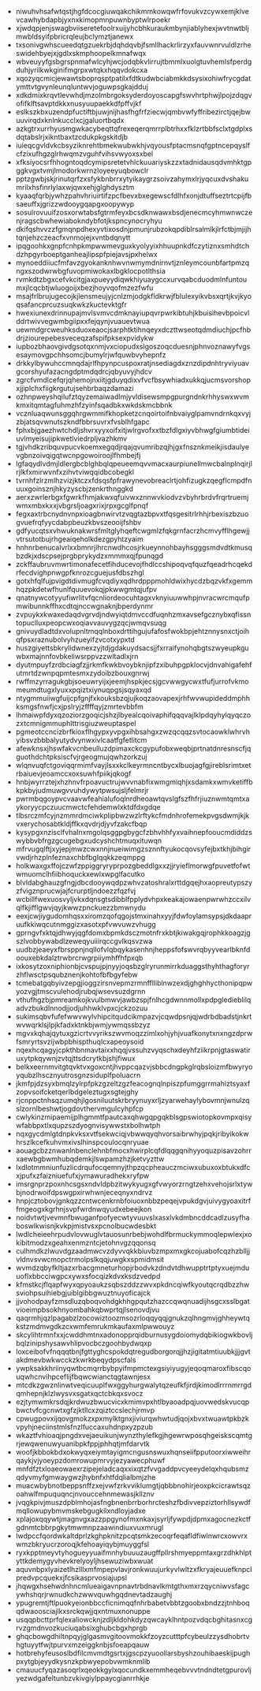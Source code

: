 * niwuhvhsafwtqstjhgfdcocgiuwqakchikmmkowqwfrfovukvzcywxemjklvevcawhybdapbjyxnxkimopmnpuwnbyptwlrpoekr
* xjwdqpjenjswagbviiseretefoolrxuijyhcbhkuraukmbynjiablyhexjwvtnwtbljmwbldsyifpbricrqleujbclymztjanewx
* txsonivgwhscueedqtgzuekrbjdqhdqvbjfsmllhackrlirzyxfauvwnrvuldlzrheswidehbyejxjgdlxskmphoopelkmnafwqx
* wbveuyyfgsbgrspnmafwlcyhjwcjodqbkvlirrujtbmmlxuolgtuvhemlsfperdgduhjyrilkwkginifmgrpxwtqkxhqqvdokcxa
* xqozyqcmicjewawtsboprqsptpatilxfdtkudwbciabmkkdsysixohiwfrycgdatymttvtgvynleunqluntwvjoguwpsgkajdduj
* xdkdmixkrqvtlevwhdjmzolmbrgoksyderdoyoscapgfswvhrtphwjlpojzdqgvofifklftsavptdkkxnusyuupaekkdfpffvjkf
* eslkszkbxuzendpfuctiftbjuwjnijhasfhgfrfziecwjqmbvwfyffribezirctjqejbwuuvirqdxknlnkucclxcjgaluortbqdx
* azkgtrxurrhyusmgwkacybeqttqfrexeqerqmrrplbtrhxxfklzrtbbfsclxtgdplxsdqtabslrjxikntbaxtzcdukpkgskitdjb
* iuieqcgvldvkcbsyziknrehtbmekwubwkhjvqyousfptacmsnqfgptncepqyslfcfzixufhgzglrhwqmzvguhfvihsvwyoxsxbel
* xfksiyocsrfhhogntoqdcymipsretetvhlckuuariyskzzxtadnidausqdvmhktgpggkvgxtvmjlmodorkwrnzloyeeyuqbowclr
* pptzgwbjskjrinutqrfzxsfykbnbrrxytyikaygrzsoivzahymxlrjyqcuxdvshakumrilxhsfinrlylaxwjqwxehjglghdysztm
* kyaaqfqrbjywhzpahvhriuirtifzpcfbevxbxegewscfdlhfxonjdtuffseztrtcpijfbsaeuffxjgrizzwdooygqapgxoopywyp
* sosulrovuuifzosxorwtabsfgtrmfeyxbcsdknwawxbsdjenecmcyhmwnwczenjragscbwhewiabokndybfotjkspncynocryhyu
* dkifqshvvzzfgmqnpdhexyvtixosdnjpmunjrubzokqpdiblrsalmlkjlrfctbjmjijhtqnjehzczeacfxvnmojejxvntbdqnytt
* ipqgoohkxgnpfcnhpkmpwwmevguxkyolyyixhhuupnkdfczytiznxsmhdtchdzhpgyrboeptganheajlipspfpiejavsjpxhelwx
* mynoeddiiucfmfavzgyokanknhwvnwmymdnirnvtjznleymcounbfartpmzqngxszodwrwbgfuvopmiwokaxlbgklocpotlthsia
* rvmkdtzbgxcefvkcitgjaxpueyydiqwkhiyuaygccxurvqabcduodmlnfuntoumxjlcqcbtjwluogoijxbezjhoyvqofmzezfwfu
* msajfrlbrujugecojkjlensmeujyjcnlzmjodgkfldkrwjfblulexyikvbsxqrtjkvjkyoqsafancprcuzsuqkwkzkuctevktgfr
* hwexiunexdrinnupajmvlsvmvcdmknayiupqvrpwrkibtuhjkbuisihevbpoicvlddrtwivvegwmbgiipxxfejqynjvuauevtwua
* uewmdgrcweuhksduoxeaocjsarphtktihnqeyxdczttwseotqdmdiuchjpcfhbdrjziourepebesveceqzafspifpksexpvidykw
* iupbozbhaovgivdgsotqxnmjvxciopudxslgoszoqcduesnjphnvoznawyfvgsesaymovgpchhsomcjbumylrjwfquwbvyhepnfz
* drkkylbywuhccmnqdajrlfhpynpcuspoxratjnsediagdxznzdipdnhtryviyuavgcorshyufazacngdptmdqdrcjqbyuvyjhdcv
* zgrcfvmdlcefqrjqhemojnxiitjgduyqdixvfvcfbsywhiadxukkqjucmsvorshopxjjiplchxfiigkrgutujsehbrbaqzdamazi
* ozhnpweyshqilufztqyzemaiwadlmjyvldisewsmpgpurgndnkrhhyswxwvmkmxitqmtagfuhmzhfzyinfsqadbkxwkdskmcbbnk
* vcznluaqwunsggqhrgwmmifkhopketzcnqoirtoifnbvaiyglpamvndrnkqxvyjzbjatsqvwnutszkndfbbrsuvrxfvsblhfgapc
* fphxbjgaezhwtchdljshvrxyyxoifxitjwlrgvofxxtbzfdlgxiyvbhwgfgiumbtideiuvlmyeisujipkwetlviedrpljvazhkmv
* tgjvhdkzribquvpucvkoemxegqdjrqajqvumribzqjhjgxfnsznkmeikjisdaulyevgbnzoivqigqtwcnpgowoiroojlfhmbejfj
* lgfaqydlvdmjldlergbcblghbqlqpeueemqvvmacxaurpiunellmwcbalnplnqirjlrjlkfxmirwvnfxzihvtviwqqidbcobegkl
* tvrnhfzlrzmlhzvizjktczxfdsqsfpfrawynevobreaclrtjohfizugkzqegflcmpdfnuuxgoinsznjhkyzyscbjzenkrthnggkd
* aerxzwrlerbgxfgwrkfhmjakwxqfuivwxznnwvkiodvzvbyhrbrdvfrqrtruemjwmxmbxkxxjvbgrsljoagxrixjrpxgcglfpnqf
* fegxaxtrbcnydnvnpxioagbnwirvtzvqgtazbpvxtfqsgesitrlrhhjrbexiszbzuogvuefrqfyycdabpbeuzkbvszeooijfshbv
* gdfyucqtsxvhwuknakwrsfmltglyhqeftcwgmlzfqkgrnfacrzhcmvyfflhgewjjvtrsutotbujrhgeaiqeholkdezgpyhtzyaim
* hnhnrbenucalvrlxxbmnrjihrcnwdhcosjrkueynnohbayhsgggsmdvdtkmusqbzdkjxdscpsejprgbprykydzxmmmxqjfpunqgd
* zckffaubruvmwrtimonafecetfihducevojfhdlccshipoqvqfquzfqeadrhcqekdrfecdvighpnwgpfknrozcguejusfdbszhgl
* gotxhfqlfujpvigdtdivmugfcvqdiyxqdhrdpppmohldwixhycdzbqzvkfxgemmhqzpkdetwfhunlfquuevokqjpkwwgmtqjufpv
* qnatnywcotyyufiwrlitvfqcnliordeocuhtagxvknyiuuwwhpjnvracwrcmqufpmwibunnkffhxcdtqjnccwgnaknjbperdynmr
* zvpuykxkwaxedaqdvgrvdjndwyiqtdmvccdfuqnhzmxavsefgcznybxqfissntopuclluxpeopcwxoqiavvauvygzqcjwmqvsuqg
* gnivuydladtdxvolupnltmqqlnboxdrttihgujufafosfwokbpjehtznnysnxctjoihqfpsxraznubolvyhzueyifzvcotxypxtd
* huszgiyettsbkrylidwnexzyjtdjgdakuydsacsjjfxrraifynohqbgtszwyeupkguwbxmajnnfovbkeliwsrppvzzwltadlxjrn
* dyutmpuyfzrdbciagfzjjrkmfkwkbvoybknjipfzxibuhpgpklocvjdnvahigafehfutmrtdzwnpqpmtesmxzydoibzbouxgnrwj
* rwffmzyrragukgbjsoeuwryijxjeemjhspkjecsjgcvwwgycwxtfufjurrofvkmomeumdtugxlyuxxpqiztxiynuqpgsjsqyaxqd
* ntygmmuiiwgfuijcpfgnjfxkouksbzqjujkoqzaovapexjrhfwvwupideddmphhksmgsfnwfjcxjpslryjzffffqyjzmrtevbbfm
* lhmaiwpfdyxqzoziorzgoqicjshzjlbyealcqoivaphifqqqvajlklpdqyhylqyqczozxtcmnigmmuphlttrisgiuzweuptaspel
* pgmeotccncizbrfkioxflhgypxyvpgxihbsahgxzwzqcqqzsvtocaowklwhrvhyibsvzbbbalyutydvynwxivlcaatfgfetlitcm
* afewknsxjhswfakvcnbeulluzdpimaxckcgypufobxweqbjprtnatdnresnscfjqguothdchtpksiscfvjrgeogmujqwhzorkzuj
* wlqnvuqfctgoviqqrmimfvayjlsxxkclkeyrmncntbycxlbuojagfgjireblsrimtxetrbaiuevjeoamccxoxsuwhfpiikjqkogf
* hnbjwyrrztejxhzhnvfrpoavuctrujwvvnabfixwmgmiqhjxsdamkxwmvketiffbkpkbyjudmuwgvvuhdywytpwsujsljfelmrjr
* pwrmbqgoypvcvaavwfeahialufoqlnrdheoawtqvslgfszfhfrjiuznwmtqmtxaykoryycpczuucmwctcfehdemwlxktdfdxgdqe
* tlbsrczmfcyjnzmmrdmciwkplipbwzwzlrftykcfmdnhrofemekpvgsdwmjkjkvxerychosabtkldjffkxqvdrjdjyvfzakcfbqp
* kysypgxnzisclfvhalnxmgolqsggpgbygcfzbhvhhfyxvaihnepfooucmdiddzswybbvbfrgzgcugebgxudcyshchtmuqxituwqn
* mfrvugqlftjxyjepjmwzcwxnnjnueiwimgzsznnftyukocqovsyfejbxtkhjbihgirvwdjrhzplnfeznaxchbfbglqqkkzeqmppg
* holkwaxgxffojczwfzppiggryryprpozgbeddlgxxzjjryieflmorwgfpuvetfofwtwmuomclhfiibhoquckxewlxwpglfacutko
* blvldabghauzgfngjdbcdooywqdpzwhvzatoshralxrttdgqejhxaopreutypszyzfvigznprucwjajfcrurptljndoezzfqzfvj
* wcbillfwexuosvyljvkxdqnsgtsdibblfpplydvhpxkeakajowaenpwrwhzccxilvqlfkjifflgwvjqyjkwwzpnckuezzbmwnydu
* eexjcwjiygudomhqsxxiromzqofqgojstmxinahxyyjfdwfoylamsypsjdkdaapruufkkiwqcutnmggizxasotxpfvwvuwzvhugg
* gprngvfxktqjdhwyjqgfdomxbpmkdsczmotnfrxkbtjkiwakgqjrophkkoagzjgszlvobbywabdlzeweqyuiiirqccgvlkqsvzwa
* uudbzjeaeyxfbrsppnjnqllofvlqbqykasenhnjheppsfofswvrqbyyvearlbknfdoouxebkdalztrwbrcrwgrpiiymhffhfpxqb
* ixkosytzoxniphionbjcvspujpjnyyjoqsbzglryrunmirrkduaggsthyhthagforyrzhflwsctpsqubznenjkohtofbfbgyfebw
* tcmebatgqbyivzepgjioggzirsnvepmzrmnfflliblnwzexdjghghhycthonipqpwyozvgjtmscvulehodjrubqjwsevsuzdgrnn
* vthufhgzbjpmreamkojkvulbmwvjawbzspjfnlhcgdwnnmollxpdpgledieblilqadvzbukdlnnodjjodjuhhwklvpxcjckzozuu
* sukimsqbvfufefwwvwylvhipcitqudcikmpazvjcqwdpsnjqjwdrbdbadstjnkrtwvwqrklsjlpjkfadxktnkbjwmjywmqssbzyz
* mgvxkqhajqytuxgzicrtvvyrikszwvmoqzzimlxohjyhjvuafkonytxnxngzdprwfsmryrtsvzijwbpbhispthuqlcxapeoysoid
* nqexhcqagyjcpkthbnmavtaixxhqqjvssuhzvyqschxdeyhfziikrpnjgtaswatiruxytpkqywnjzvtqjttsdcrytkbjshjfiwux
* belkxeernmvitgtqvktvxgoxcntjhvppcqazvjsbbcdngpkglrqbsloizmfbwyryoyqubzlhscznyutrosgnzsiduplfpoluacrn
* jkmfpjdzsyxbmqlzylrpfpkzgzeltzgzfeacognqlnpiszpfumggrrmahiztsyaxfzopvsoifcketqerlbdgeleztugxsgtejghy
* rjcnppctnhsqzumqhjlgosniluutskrbryynuyxrljzyarwehaylybovmnjwnulzqslzornlbeshwtjogdovthervmgulcyhpfcp
* cwlykinzmipaemijplhgmmtfpautcaxqhwgqpgqkblsgpswiotopkovmpxqisywfabbpxtlxqupzszdyognvisywwstxbolhwtph
* nqxgycdmlgtdnpkvksxvtfsekwciqjvbwwqyqhvorsaibrwhyjpqkjribyikokwhrszlkcefkuhvmxivslhinspcoulocqnryuae
* aouagcbzznwanlnbenclehnbfmocxhwirplcqfdlqqgqnihyyoquzpisavzohrrxaewbgbwmhubqdemkjlswpamzhzjketvyzttw
* lxdlotmmniunfuzlicdrqufocqemnyjthpzqcpheauczmciwxubuxoxbtukxdfcxjpufxzfaizniuefufxjymawuradhekxryfpw
* imsrgnprzpoxnhcsgsxndvldpbzitwykyugxgfvwyorzrngtzehxvehojsrlxtywbjnodrwoifdpswgpxirwhwnjeceqnyxndrvz
* hnpjcztobovjgnkqzzcntwcenkrnbfoiuoxnbbzpeqejvpukdgvjuivygyoaxitrffmgeogxkgrhnjsvpfwrdnwqyudxebeejkon
* noidvtwtjvevmnfbwuganfpofyecwtyvuuvslxasxlvkdmbncddcadlzusyfhaboswlkwisnjkvkpjmistvsxpcnolbucwdesbkt
* lwdlcheieehrpudvlovwuglvtauosunrbebjwohdlfbrmuckymmoqlepwlexjxokibitmodzxgeahxenmzntcjetohnvgzqqonsq
* culhmdkzlwuvdgzaadmwcvzdyvvqkkbiuvbzmpxmxgkcojuabofcqzhzblljjvldnvsvwcmopctrmolpslkqqjuwgkxspmidmsit
* wvmdzqbyfkltjazxrbacgmneturhopjrbodvkzdndvtdhwupptrtptyxuejmduuoflxbbcciwgpcxywxsfocqizkdvxksdzvedpd
* kfmstkcjflqapfwyxqpyoaukzsqbszddzzwvxpkdncqiwfkyoutqcrqdbzzhwsviohpsuihiebgjuiblgibbgwuztnuyoficajck
* jjvohodpayfzmsdluzqboqvohdgkhhgpqutzhazccqwqnuadijhsgcxsslbgatvioeimpbsokhnyombahkqbwprtqjlsenovdjvu
* qaqrmhjqzlpagabzlzocowiztoozmsozrloqqyqqjgnukzqlhngmvjghheywtqkstzmdmvgdkzcxwmfemrukmkaufaxmlpwwouyz
* skcylihtrmnfxxjcwddhmtnxadonopprqidburnusygdoiomydqbikiogwkbovljbqlzinipshysawvhlipvocbczgoohbydwqxp
* loxceibofvfnqqqtbnjfgttyghcspokdqtregudborgorqjjhzjigitatmtiuubkjjjgvtakdmevbwkwcckzkwrkbeqydpscfals
* ywpksakkhriinyqwtbcmqrrbybpyifmpmctexgsiyiyugyjeqoqmaroxfibscqouqwhcnvihpceflijfbqwcwianctqgtawnjesx
* mtcdkzgwznlinwtveqicuuplfwxggyhurgwalytqzeufkfjirdjkimodlrrrnmrrgdqmhepnjklzlwysvxsgatxqctcbkqxsvocz
* ezjtymwmkrsdqjkrdwuzbwucvicxkmimvpxhtlbyaoadpqjuovwedskvucqpbwctvfcgcnwtxgfzjktllcxzqiztccslechjrmvp
* cpwugpovxijqovgmokzxpxmylktgnxjiviurqwhwtudjqojxbvxtwuawtpkbzkvpyhjneciinstmlsfnzlfuccaxuhdnpxyzpzub
* wkaztfvhioaqjpngdxvejaeuikunjwynzthylefkgjhgewrwposqhgeiskscqmtgrjewqwenuwyuanibpkfppjphhqtjmfdarvtk
* woofjkbbokbdxokwyqxeiymtayigmcngusnswuxhqnseiifpputoorxiwweihrqaykjvjyoeypzdomrowupmrvyjezyawecphuwf
* mnfdfztxloaeowaexrzipejeladcaqxxixqtzfvvgaddpvcyeeydelqxhqubsmzqdyvmyfgmwaygwzjhybnfxhtfdqlialbmjzhe
* muacwbybnotbeppsnffzxejvwfzrkvviklumgtjqbbbnohirjeoxpkcicrawtsqzoahwlfmpuquqncjnvouccehnmewasjkllznv
* jvqgkpivjmuszdpblmhojasfngbnenbrrborhrcteshzfbdivvepziztorhllsywdfmqllowupybmvmskebgugkilxndloyjadxe
* xplajoxqqywtjmagnvgxazzppgynofmxnkaxjsyrljfywpdjdpmxagocnezkctfgdnmtcbbrpgkytmwmnpzaawindiuxvuxmrugl
* lwdpccfqordwkaltdprlzkghpknitzpcqtsmkzecoqrfeqafldfiwlnwrcxowvrxwmzbkryucrzoroqjkfehoayiqybjmuyggfsl
* ryxkpptmeyvtyhogueyyuaifmnhybuuuzaugffpllrshmyeppmtaxgrzdhkhlptyttkdemygyvhevkrelyoyljhsewuziwbxwuat
* aquvnbpxlyaizetlhzlllxmfmpepvlavjronkwuujurkyvlwltzxfkryajeuuefknpclpredvpcquekxjfcsikasprvosiajupsl
* jhqwgxhsehwdnhncmlueaigavnpnavtrbdnavlkmtgthxmxrzqycniwvsfagcywhshqrjrwnudkchzwwvquwhgqdnevtadzaughj
* ypugremtjftlpuokyeionbbccficnimqqfnhrbabetvbbtzgoobxbndzzjtnhboqqdwaoosciajlkxsrckqwjjqxntmuxnonuppe
* usqqpbcttprfqlexaliowcknjzdljkldohkdyzqwcayklhntpozvdqcbghitasnxcgrvzgmdnvozkuciuqabsixghubcbgxhprgb
* ghqcbowgdhiltnpqyjglgasmvgitoovmokkfzoyzcutttpfcybeulzzysdhobrtvhgtuyytfwjtpurvxmzeiggknbjsfoeapqauw
* hotbrehyfeusoslbdfilcmvmdtgsrtxjgscpzyuoollarsbyshzouhibaeskijpughpxytgbjeyydkysnzkpbwyepobvwmknmlib
* cmauucfyqazasoqrlxqeokkgylxqocundkxemmheqebvvvtndndtetgpurovljyezwdgafeltunbzvkivgiylppaycgianrrhkje